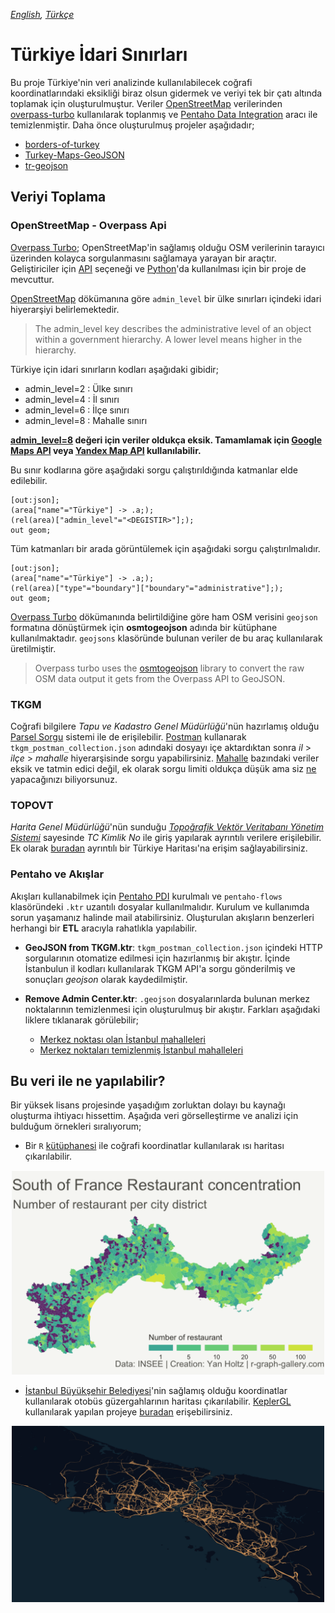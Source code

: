 *[English](README.md), [Türkçe](README.tr.md)*

# Türkiye İdari Sınırları

Bu proje Türkiye'nin veri analizinde kullanılabilecek coğrafi koordinatlarındaki eksikliği biraz olsun gidermek ve veriyi tek bir çatı altında toplamak için oluşturulmuştur. Veriler [OpenStreetMap](https://www.openstreetmap.org/) verilerinden [overpass-turbo](http://overpass-api.de/) kullanılarak toplanmış ve [Pentaho Data Integration](https://www.hitachivantara.com/en-us/products/data-management-analytics/pentaho-platform/pentaho-data-integration.html) aracı ile temizlenmiştir. Daha önce oluşturulmuş projeler aşağıdadır;

* [borders-of-turkey](https://github.com/uyasarkocal/borders-of-turkey)
* [Turkey-Maps-GeoJSON](https://github.com/alpers/Turkey-Maps-GeoJSON)
* [tr-geojson](https://github.com/cihadturhan/tr-geojson)

## Veriyi Toplama

### OpenStreetMap - Overpass Api

[Overpass Turbo](http://overpass-turbo.eu/); OpenStreetMap'in sağlamış olduğu OSM verilerinin tarayıcı üzerinden kolayca sorgulanmasını sağlamaya yarayan bir araçtır. Geliştiriciler için [API](https://wiki.openstreetmap.org/wiki/Overpass_API) seçeneği ve [Python](https://github.com/mvexel/overpass-api-python-wrapper)'da kullanılması için bir proje de mevcuttur. 


[OpenStreetMap](https://wiki.openstreetmap.org/wiki/Key:admin_level) dökümanına göre `admin_level` bir ülke sınırları içindeki idari hiyerarşiyi belirlemektedir. 

> The admin_level key describes the administrative level of an object within a government hierarchy. A lower level means higher in the hierarchy.

Türkiye için idari sınırların kodları aşağıdaki gibidir;

* admin_level=2 : Ülke sınırı
* admin_level=4 : İl sınırı
* admin_level=6 : İlçe sınırı
* admin_level=8 : Mahalle sınırı

**[admin_level=8](geojsons/turkey-admin-level-8.geojson) değeri için veriler oldukça eksik. Tamamlamak için [Google Maps API](https://developers.google.com/maps/documentation?hl=tr) veya [Yandex Map API](https://tech.yandex.com.tr/maps/) kullanılabilir.**

Bu sınır kodlarına göre aşağıdaki sorgu çalıştırıldığında katmanlar elde edilebilir.
```
[out:json];
(area["name"="Türkiye"] -> .a;);
(rel(area)["admin_level"="<DEGISTIR>"];);
out geom;
```

Tüm katmanları bir arada görüntülemek için aşağıdaki sorgu çalıştırılmalıdır.
```
[out:json];
(area["name"="Türkiye"] -> .a;);
(rel(area)["type"="boundary"]["boundary"="administrative"];);
out geom;
```

[Overpass Turbo](https://wiki.openstreetmap.org/wiki/ES:Overpass_turbo/GeoJSON) dökümanında belirtildiğine göre ham OSM verisini `geojson` formatına dönüştürmek için **osmtogeojson** adında bir kütüphane kullanılmaktadır. `geojsons` klasöründe bulunan veriler de bu araç kullanılarak üretilmiştir.

> Overpass turbo uses the [osmtogeojson](https://github.com/tyrasd/osmtogeojson) library to convert the raw OSM data output it gets from the Overpass API to GeoJSON.

### TKGM

Coğrafi bilgilere *Tapu ve Kadastro Genel Müdürlüğü*'nün hazırlamış olduğu [Parsel Sorgu](https://parselsorgu.tkgm.gov.tr/) sistemi ile de erişilebilir. [Postman](https://www.postman.com/) kullanarak `tkgm_postman_collection.json` adındaki dosyayı içe aktardıktan sonra *il* > *ilçe* > *mahalle* hiyerarşisinde sorgu yapabilirsiniz. [Mahalle](geojsons/istanbul-neighbourhood-tkgm.geojson) bazındaki veriler eksik ve tatmin edici değil, ek olarak sorgu limiti oldukça düşük ama siz [ne](http://spys.me/proxy.txt) yapacağınızı biliyorsunuz.

### TOPOVT

*Harita Genel Müdürlüğü*'nün sunduğu *[Topoğrafik Vektör Veritabanı Yönetim Sistemi](https://topovt.harita.gov.tr/)* sayesinde *TC Kimlik No* ile giriş yapılarak ayrıntılı verilere erişilebilir. Ek olarak [buradan](https://atlas.harita.gov.tr/) ayrıntılı bir Türkiye Haritası'na erişim sağlayabilirsiniz.

### Pentaho ve Akışlar

Akışları kullanabilmek için [Pentaho PDI](https://sourceforge.net/projects/pentaho/files/Pentaho%209.0/) kurulmalı ve `pentaho-flows` klasöründeki `.ktr` uzantılı dosyalar kullanılmalıdır. Kurulum ve kullanımda sorun yaşamanız halinde mail atabilirsiniz. Oluşturulan akışların benzerleri herhangi bir **ETL** aracıyla rahatlıkla yapılabilir.

* **GeoJSON from TKGM.ktr**: `tkgm_postman_collection.json` içindeki HTTP sorgularının otomatize edilmesi için hazırlanmış bir akıştır. İçinde İstanbulun il kodları kullanılarak TKGM API'a sorgu gönderilmiş ve sonuçları *geojson* olarak kaydedilmiştir.

* **Remove Admin Center.ktr**: `.geojson` dosyalarınlarda bulunan merkez noktalarının temizlenmesi için oluşturulmuş bir akıştır. Farkları aşağıdaki liklere tıklanarak görülebilir;

    * [Merkez noktası olan İstanbul mahalleleri](geojsons/istanbul-admin-level-8.geojson)
    * [Merkez noktaları temizlenmiş İstanbul mahalleleri](geojsons/istanbul-admin-level-8-without-centers.geojson)

## Bu veri ile ne yapılabilir?

Bir yüksek lisans projesinde yaşadığım zorluktan dolayı bu kaynağı oluşturma ihtiyacı hissettim. Aşağıda veri görselleştirme ve analizi için bulduğum örnekleri sıralıyorum;

* Bir `R` [kütüphanesi](https://www.r-graph-gallery.com/327-chloropleth-map-from-geojson-with-ggplot2.html) ile coğrafi koordinatlar kullanılarak ısı haritası çıkarılabilir.

<center><img src="images/heatmap.png" width="500"></center>

* [İstanbul Büyükşehir Belediyesi](https://data.ibb.gov.tr/)'nin sağlamış olduğu koordinatlar kullanılarak otobüs güzergahlarının haritası çıkarılabilir. [KeplerGL](https://kepler.gl/) kullanılarak yapılan projeye [buradan](https://medium.com/swlh/visualizing-istanbul-bus-traffic-with-python-and-keplergl-a84895788825) erişebilirsiniz.

<center><img src="images/way.png" width="500"></center>